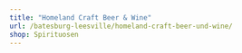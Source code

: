 ```yaml
---
title: "Homeland Craft Beer & Wine"
url: /batesburg-leesville/homeland-craft-beer-und-wine/
shop: Spirituosen
---
```

